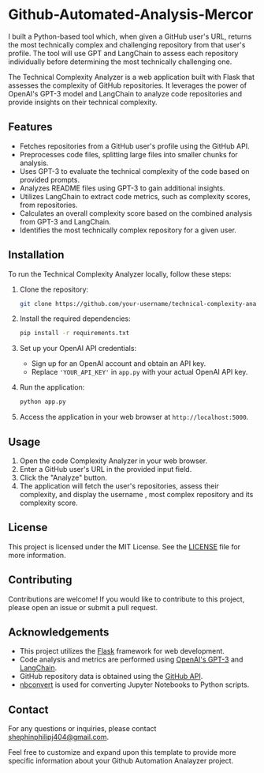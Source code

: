 # Github-Automated-Analysis-Mercor
I built a Python-based tool which, when given a GitHub user's URL, returns the most technically complex and challenging repository from that user's profile. The tool will use GPT and LangChain to assess each repository individually before determining the most technically challenging one.

The Technical Complexity Analyzer is a web application built with Flask that assesses the complexity of GitHub repositories. It leverages the power of OpenAI's GPT-3 model and LangChain to analyze code repositories and provide insights on their technical complexity.

## Features

- Fetches repositories from a GitHub user's profile using the GitHub API.
- Preprocesses code files, splitting large files into smaller chunks for analysis.
- Uses GPT-3 to evaluate the technical complexity of the code based on provided prompts.
- Analyzes README files using GPT-3 to gain additional insights.
- Utilizes LangChain to extract code metrics, such as complexity scores, from repositories.
- Calculates an overall complexity score based on the combined analysis from GPT-3 and LangChain.
- Identifies the most technically complex repository for a given user.

## Installation

To run the Technical Complexity Analyzer locally, follow these steps:

1. Clone the repository:

   ```bash
   git clone https://github.com/your-username/technical-complexity-analyzer.git
   ```

2. Install the required dependencies:

   ```bash
   pip install -r requirements.txt
   ```

3. Set up your OpenAI API credentials:

   - Sign up for an OpenAI account and obtain an API key.
   - Replace `'YOUR_API_KEY'` in `app.py` with your actual OpenAI API key.

4. Run the application:

   ```bash
   python app.py
   ```

5. Access the application in your web browser at `http://localhost:5000`.

## Usage

1. Open the code Complexity Analyzer in your web browser.
2. Enter a GitHub user's URL in the provided input field.
3. Click the "Analyze" button.
4. The application will fetch the user's repositories, assess their complexity, and display the username , most complex repository and its complexity score.

## License

This project is licensed under the MIT License. See the [LICENSE](LICENSE) file for more information.

## Contributing

Contributions are welcome! If you would like to contribute to this project, please open an issue or submit a pull request.

## Acknowledgements

- This project utilizes the [Flask](https://flask.palletsprojects.com/) framework for web development.
- Code analysis and metrics are performed using [OpenAI's GPT-3](https://openai.com/) and [LangChain](https://langchain.dev/).
- GitHub repository data is obtained using the [GitHub API](https://docs.github.com/en/rest).
- [nbconvert](https://nbconvert.readthedocs.io/) is used for converting Jupyter Notebooks to Python scripts.

## Contact

For any questions or inquiries, please contact shephinphilipj404@gmail.com.

Feel free to customize and expand upon this template to provide more specific information about your Github Automation Analayzer project.
